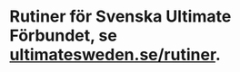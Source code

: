 # Rutiner för Svenska Ultimate Förbundet, se [ultimatesweden.se/rutiner](ultimatesweden.se/rutiner).
